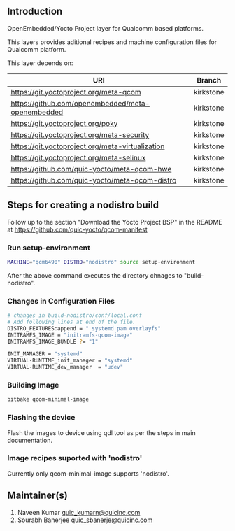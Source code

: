## Introduction
OpenEmbedded/Yocto Project layer for Qualcomm based platforms.

This layers provides aditional recipes and machine configuration files for Qualcomm platform.

This layer depends on:

| URI    | Branch |
| -------- | ------- |
| https://git.yoctoproject.org/meta-qcom | kirkstone |
| https://github.com/openembedded/meta-openembedded | kirkstone |
| https://git.yoctoproject.org/poky | kirkstone |
| https://git.yoctoproject.org/meta-security | kirkstone |
| https://git.yoctoproject.org/meta-virtualization | kirkstone |
| https://git.yoctoproject.org/meta-selinux | kirkstone |
| https://github.com/quic-yocto/meta-qcom-hwe | kirkstone |
| https://github.com/quic-yocto/meta-qcom-distro | kirkstone |

## Steps for creating a nodistro build
Follow up to the section "Download the Yocto Project BSP"
in the README at https://github.com/quic-yocto/qcom-manifest

### Run setup-environment
```bash
MACHINE="qcm6490" DISTRO="nodistro" source setup-environment
```
After the above command executes the directory chnages to "build-nodistro".

### Changes in Configuration Files
```bash
# changes in build-nodistro/conf/local.conf
# Add following lines at end of the file.
DISTRO_FEATURES:append = " systemd pam overlayfs"
INITRAMFS_IMAGE = "initramfs-qcom-image"
INITRAMFS_IMAGE_BUNDLE ?= "1"

INIT_MANAGER = "systemd"
VIRTUAL-RUNTIME_init_manager = "systemd"
VIRTUAL-RUNTIME_dev_manager  = "udev"
```

### Building Image
```bash
bitbake qcom-minimal-image
```

### Flashing the device
Flash the images to device using qdl tool as per the steps in main documentation.

### Image recipes suported with 'nodistro'
Currently only qcom-minimal-image supports 'nodistro'.

## Maintainer(s)
1. Naveen Kumar <quic_kumarn@quicinc.com>
2. Sourabh Banerjee <quic_sbanerje@quicinc.com>
